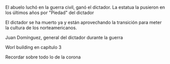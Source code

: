 El abuelo luchó en la guerra civil, ganó el dictador.
La estatua la pusieron en los últimos años por "Piedad" del dictador

El dictador se ha muerto ya y están aprovechando la transición para meter la cultura de los norteamericanos.

Juan Domínguez, general del dictador durante la guerra

Worl building en capítulo 3

Recordar sobre todo lo de la corona